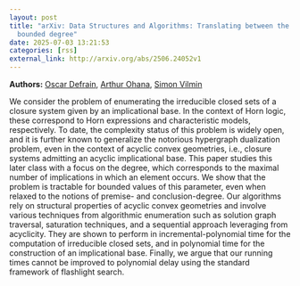 ```yaml
---
layout: post
title: "arXiv: Data Structures and Algorithms: Translating between the representations of an acyclic convex geometry of
  bounded degree"
date: 2025-07-03 13:21:53 
categories: [rss]
external_link: http://arxiv.org/abs/2506.24052v1
---
```


**Authors:** [Oscar Defrain](https://dblp.uni-trier.de/search?q=Oscar+Defrain), [Arthur Ohana](https://dblp.uni-trier.de/search?q=Arthur+Ohana), [Simon Vilmin](https://dblp.uni-trier.de/search?q=Simon+Vilmin)

We consider the problem of enumerating the irreducible closed sets of a
closure system given by an implicational base. In the context of Horn logic,
these correspond to Horn expressions and characteristic models, respectively.
To date, the complexity status of this problem is widely open, and it is
further known to generalize the notorious hypergraph dualization problem, even
in the context of acyclic convex geometries, i.e., closure systems admitting an
acyclic implicational base. This paper studies this later class with a focus on
the degree, which corresponds to the maximal number of implications in which an
element occurs. We show that the problem is tractable for bounded values of
this parameter, even when relaxed to the notions of premise- and
conclusion-degree. Our algorithms rely on structural properties of acyclic
convex geometries and involve various techniques from algorithmic enumeration
such as solution graph traversal, saturation techniques, and a sequential
approach leveraging from acyclicity. They are shown to perform in
incremental-polynomial time for the computation of irreducible closed sets, and
in polynomial time for the construction of an implicational base. Finally, we
argue that our running times cannot be improved to polynomial delay using the
standard framework of flashlight search.
